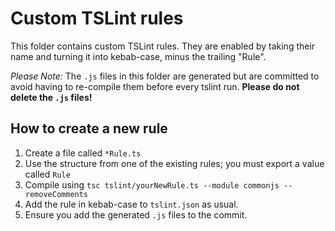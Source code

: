 # Custom TSLint rules

This folder contains custom TSLint rules.
They are enabled by taking their name and turning it into kebab-case, minus the trailing "Rule".

_Please Note:_ The `.js` files in this folder are generated but are committed to avoid having to re-compile them before every tslint run.
**Please do not delete the `.js` files!**

## How to create a new rule
 1. Create a file called `*Rule.ts`
 2. Use the structure from one of the existing rules; you must export a value called `Rule`
 3. Compile using `tsc tslint/yourNewRule.ts --module commonjs --removeComments`
 4. Add the rule in kebab-case to `tslint.json` as usual.
 5. Ensure you add the generated `.js` files to the commit.

